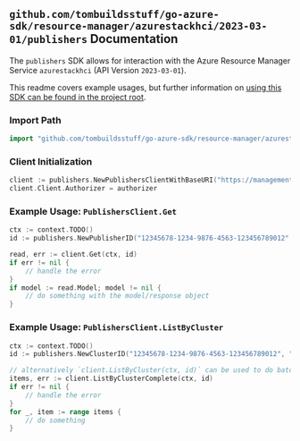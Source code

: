 
## `github.com/tombuildsstuff/go-azure-sdk/resource-manager/azurestackhci/2023-03-01/publishers` Documentation

The `publishers` SDK allows for interaction with the Azure Resource Manager Service `azurestackhci` (API Version `2023-03-01`).

This readme covers example usages, but further information on [using this SDK can be found in the project root](https://github.com/tombuildsstuff/go-azure-sdk/tree/main/docs).

### Import Path

```go
import "github.com/tombuildsstuff/go-azure-sdk/resource-manager/azurestackhci/2023-03-01/publishers"
```


### Client Initialization

```go
client := publishers.NewPublishersClientWithBaseURI("https://management.azure.com")
client.Client.Authorizer = authorizer
```


### Example Usage: `PublishersClient.Get`

```go
ctx := context.TODO()
id := publishers.NewPublisherID("12345678-1234-9876-4563-123456789012", "example-resource-group", "clusterValue", "publisherValue")

read, err := client.Get(ctx, id)
if err != nil {
	// handle the error
}
if model := read.Model; model != nil {
	// do something with the model/response object
}
```


### Example Usage: `PublishersClient.ListByCluster`

```go
ctx := context.TODO()
id := publishers.NewClusterID("12345678-1234-9876-4563-123456789012", "example-resource-group", "clusterValue")

// alternatively `client.ListByCluster(ctx, id)` can be used to do batched pagination
items, err := client.ListByClusterComplete(ctx, id)
if err != nil {
	// handle the error
}
for _, item := range items {
	// do something
}
```
